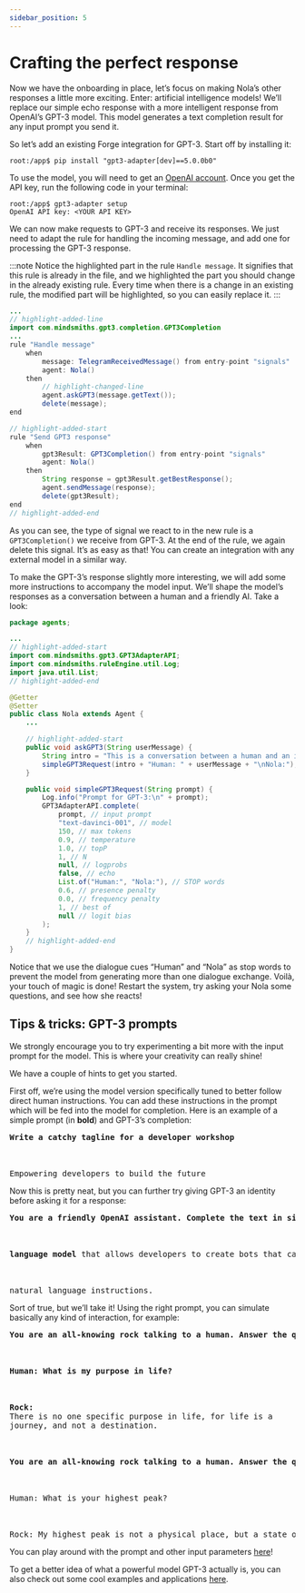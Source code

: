```yaml
---
sidebar_position: 5
---
```


# Crafting the perfect response

Now we have the onboarding in place, let’s focus on making Nola’s other responses a little more exciting. Enter: artificial intelligence models!
We’ll replace our simple echo response with a more intelligent response from OpenAI’s GPT-3 model. This model generates a text completion result for any input prompt you send it.


So let’s add an existing Forge integration for GPT-3. Start off by installing it:


```console
root:/app$ pip install "gpt3-adapter[dev]==5.0.0b0"
```

To use the model, you will need to get an [OpenAI account](https://beta.openai.com/account/api-keys). Once you get the API key, run the following code in your terminal:

```console
root:/app$ gpt3-adapter setup
OpenAI API key: <YOUR API KEY>
```

We can now make requests to GPT-3 and receive its responses. We just need to adapt the rule for handling the incoming message, and add one for processing the GPT-3 response. 

:::note
Notice the highlighted part in the rule ```Handle message```. It signifies that this rule is already in the file, and we highlighted the part you should change in the already existing rule. 
Every time when there is a change in an existing rule, the modified part will be highlighted, so you can easily replace it. 
:::



```java title="rules/nola/Conversation.drl"
...
// highlight-added-line
import com.mindsmiths.gpt3.completion.GPT3Completion
...
rule "Handle message"
    when
        message: TelegramReceivedMessage() from entry-point "signals"
        agent: Nola()
    then
        // highlight-changed-line
        agent.askGPT3(message.getText());
        delete(message);
end

// highlight-added-start
rule "Send GPT3 response"
    when
        gpt3Result: GPT3Completion() from entry-point "signals"
        agent: Nola()
    then
        String response = gpt3Result.getBestResponse();
        agent.sendMessage(response);
        delete(gpt3Result);
end
// highlight-added-end
```

As you can see, the type of signal we react to in the new rule is a ```GPT3Completion()``` we receive from GPT-3. At the end of the rule, we again delete this signal. It’s as easy as that! You can create an integration with any external model in a similar way.


To make the GPT-3’s response slightly more interesting, we will add some more instructions to accompany the model input. We’ll shape the model’s responses as a conversation between a human and a friendly AI. Take a look:

```java title="models/agents/Nola.java"
package agents;

...
// highlight-added-start
import com.mindsmiths.gpt3.GPT3AdapterAPI;
import com.mindsmiths.ruleEngine.util.Log;
import java.util.List;
// highlight-added-end

@Getter
@Setter
public class Nola extends Agent {
    ...

    // highlight-added-start
    public void askGPT3(String userMessage) {
        String intro = "This is a conversation between a human and an intelligent AI assistant named Nola.\n";
        simpleGPT3Request(intro + "Human: " + userMessage + "\nNola:");
    }

    public void simpleGPT3Request(String prompt) {
        Log.info("Prompt for GPT-3:\n" + prompt);
        GPT3AdapterAPI.complete(
            prompt, // input prompt
            "text-davinci-001", // model
            150, // max tokens
            0.9, // temperature
            1.0, // topP
            1, // N
            null, // logprobs
            false, // echo
            List.of("Human:", "Nola:"), // STOP words
            0.6, // presence penalty
            0.0, // frequency penalty
            1, // best of
            null // logit bias
        );
    }
    // highlight-added-end
}
```

Notice that we use the dialogue cues “Human” and “Nola” as stop words to prevent the model from generating more than one dialogue exchange.
Voilà, your touch of magic is done! Restart the system, try asking your Nola some questions, and see how she reacts!

## Tips & tricks: GPT-3 prompts

We strongly encourage you to try experimenting a bit more with the input prompt for the model. This is where your creativity can really shine! 


We have a couple of hints to get you started.


First off, we’re using the model version specifically tuned to better follow direct human instructions. You can add these instructions in the prompt which will be fed into the model for completion. Here is an example of a simple prompt (in **bold**) and GPT-3’s completion:

<pre>
<b>Write a catchy tagline for a developer workshop</b>
<br></br>
Empowering developers to build the future
</pre>

Now this is pretty neat, but you can further try giving GPT-3 an identity before asking it for a response:

<pre>
<b>You are a friendly OpenAI assistant. Complete the text in simple words: InstructGPT is a</b>
<br></br>
<b>language model</b> that allows developers to create bots that can understand and respond to
<br></br>
natural language instructions.
</pre>

Sort of true, but we’ll take it! Using the right prompt, you can simulate basically any kind of interaction, for example:

<pre>
<b>You are an all-knowing rock talking to a human. Answer the questions in a deep and profound way.</b>
<br></br>
<b>Human: What is my purpose in life?</b>
<br></br>
<b>Rock: </b>
There is no one specific purpose in life, for life is a 
journey, and not a destination.
<br></br>
<b>You are an all-knowing rock talking to a human. Answer the questions in a deep and profound way.</b>
<br></br>
Human: What is your highest peak?
<br></br>
Rock: My highest peak is not a physical place, but a state of being.
</pre>

You can play around with the prompt and other input parameters [here](https://beta.openai.com/playground)!


To get a better idea of what a powerful model GPT-3 actually is, you can also check out some cool examples and applications [here](https://beta.openai.com/examples/).
